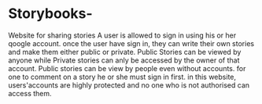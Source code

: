 # Storybooks-
Website for sharing stories
A user is allowed to sign in using his or her qoogle account. once the user have sign in, they can write their own stories and make them either public or private. Public Stories can be viewed by anyone while Private stories can anly be accessed by the owner of that account. Public stories can be view by people even without accounts. for one to comment on a story he or she must sign in first. in this website, users'accounts are highly protected and no one who is not authorised can access them.
